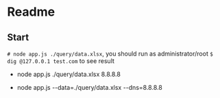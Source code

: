 # Readme

## Start

`# node app.js ./query/data.xlsx`, you should run as administrator/root
`$ dig @127.0.0.1 test.com` to see result


- node app.js ./query/data.xlsx 8.8.8.8

- node app.js --data=./query/data.xlsx --dns=8.8.8.8